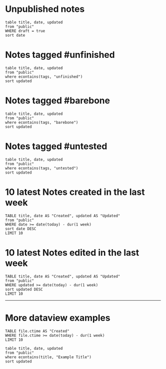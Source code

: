 # Unpublished notes

```dataview title="Unpublished notes"
table title, date, updated
from "public"
WHERE draft = true
sort date
```

# Notes tagged #unfinished 

```dataview title="Untested notes"
table title, date, updated
from "public"
where econtains(tags, "unfinished")
sort updated
```

# Notes tagged #barebone 

```dataview title="Untested notes"
table title, date, updated
from "public"
where econtains(tags, "barebone")
sort updated
```

# Notes tagged #untested 

```dataview title="Untested notes"
table title, date, updated
from "public"
where econtains(tags, "untested")
sort updated
```

# 10 latest Notes created in the last week

```dataview
TABLE title, date AS "Created", updated AS "Updated"
from "public"
WHERE date >= date(today) - dur(1 week)
sort date DESC
LIMIT 10
```

# 10 latest Notes edited in the last week

```dataview
TABLE title, date AS "Created", updated AS "Updated"
from "public"
WHERE updated >= date(today) - dur(1 week)
sort updated DESC
LIMIT 10
```

---

# More dataview examples

```dataview
TABLE file.ctime AS "Created"
WHERE file.ctime >= date(today) - dur(1 week)
LIMIT 10
```

```dataview
table title, date, updated
from "public"
where econtains(title, "Example Title")
sort updated
```
